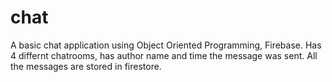 # chat
A basic chat application using Object Oriented Programming, Firebase.
Has 4 differnt chatrooms, has author name and time the message was sent.
All the messages are stored in firestore.
